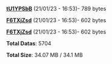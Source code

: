 [**tU1YPSbB**](/data/tU1YPSbB.txt) (21/01/23 - 16:53)- 789 bytes

[**F6TXjZsd**](/data/F6TXjZsd.txt) (21/01/23 - 16:53)- 602 bytes

[**F6TXjZsd**](/data/F6TXjZsd.txt) (21/01/23 - 16:53)- 602 bytes

**Total Datas**: 5704

**Total Size**: 34.07 MB / 34.1 MB